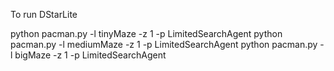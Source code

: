 To run DStarLite

python pacman.py -l tinyMaze -z 1 -p LimitedSearchAgent
python pacman.py -l mediumMaze -z 1 -p LimitedSearchAgent
python pacman.py -l bigMaze -z 1 -p LimitedSearchAgent
